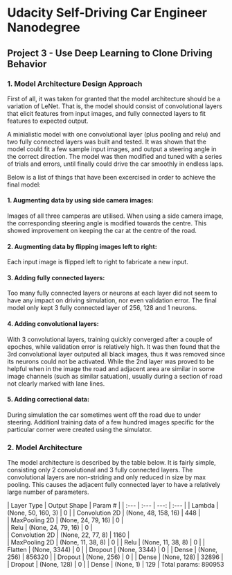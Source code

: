 # Udacity Self-Driving Car Engineer Nanodegree

## Project 3 - Use Deep Learning to Clone Driving Behavior

### 1. Model Architecture Design Approach

First of all, it was taken for granted that the model architecture should be a variation of LeNet. That is, the model should consist of convolutional layers that elicit features from input images, and fully connected layers to fit features to expected output. 

A minialistic model with one convolutional layer (plus pooling and relu) and two fully connected layers was built and tested. It was shown that the model could fit a few sample input images, and output a steering angle in the correct direction. The model was then modified and tuned with a series of trials and errors, until finally could drive the car smoothly in endless laps.

Below is a list of things that have been excercised in order to achieve the final model:

#### 1. Augmenting data by using side camera images: 
Images of all three camperas are utilised. When using a side camera image, the corresponding steering angle is modified towards the centre. This showed improvement on keeping the car at the centre of the road. 

#### 2. Augmenting data by flipping images left to right: 
Each input image is flipped left to right to fabricate a new input.

#### 3. Adding fully connected layers: 
Too many fully connected layers or neurons at each layer did not seem to have any impact on driving simulation, nor even validation error. The final model only kept 3 fully connected layer of 256, 128 and 1 neurons.

#### 4. Adding convolutional layers:
With 3 convolutional layers, training quickly converged after a couple of epoches, while validation error is relatively high. It was then found that the 3rd convolutional layer outputed all black images, thus it was removed since its neurons could not be activated. While the 2nd layer was proved to be helpful when in the image the road and adjacent area are similar in some image channels (such as similar satuation), usually during a section of road not clearly marked with lane lines.

#### 5. Adding correctional data:
During simulation the car sometimes went off the road due to under steering. Additionl training data of a few hundred images specific for the particular corner were created using the simulator.

### 2. Model Architecture
The model architecture is described by the table below. It is fairly simple, consisting only 2 convolutional and 3 fully connected layers. The convolutional layers are non-striding and only reduced in size by max pooling. This causes the adjacent fully connected layer to have a relatively large number of parameters. 

| Layer Type | Output Shape | Param # |
| :--- | :--- | ---: | :--- |
| Lambda | (None, 50, 160, 3) | 0 |
| Convolution 2D | (None, 48, 158, 16) | 448 |             
| MaxPooling 2D | (None, 24, 79, 16) | 0 |       
| Relu | (None, 24, 79, 16) | 0 |      
| Convolution 2D | (None, 22, 77, 8) | 1160 |         
| MaxPooling 2D | (None, 11, 38, 8) | 0 |
| Relu | (None, 11, 38, 8) | 0 |
| Flatten | (None, 3344) | 0 |
| Dropout | (None, 3344) | 0 |
| Dense | (None, 256) | 856320 |
| Dropout | (None, 256) | 0 |
| Dense | (None, 128) | 32896 |
| Dropout | (None, 128) | 0 |
| Dense | (None, 1) | 129 |
Total params: 890953
